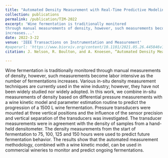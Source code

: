 ```yaml
---
title: "Automated Density Measurement with Real-Time Predictive Modeling of Wine Fermentations"
collection: publications
permalink: /publication/TIM-2022
excerpt: 'Wine fermentation is traditionally monitored
through manual measurements of density, however, such measurements become labor intensive as the number of fermentations
increases...'
date: 2022-3-22
venue: 'IEEE Transactions on Instrumentation and Measurement'
#paperurl: 'https://www.biorxiv.org/content/10.1101/2021.05.26.445846v1'
citation: J. Nelson, R. Boulton, and A. Knoesen, “Automated Density Measurement with Real-Time Predictive Modeling of Wine Fermentations,” IEEE Trans. Instrum. Meas., pp. 1–1, 2022, doi: 10.1109/TIM.2022.3162289.

---
```

Wine fermentation is traditionally monitored
through manual measurements of density, however, such measurements become labor intensive as the number of fermentations
increases. Various in-situ density measurement techniques are
currently used in the wine industry; however, they have not been
widely studied nor widely adopted. In this work, we combine in-situ measurements of density based on differential pressure measurements with a wine kinetic model and parameter estimation
routine to predict the progression of a 1500 L wine fermentation.
Pressure transducers were mounted at three vertical positions
and the influence of the sensor precision and vertical separation of
the transducers was investigated. The transducer measurements
were in agreement with the density of samples from a hand-held densitometer. The density measurements from the start
of fermentation to 75, 100, 125 and 150 hours were used to
predict future fermentation behavior. The results show that the
automated measurement methodology, combined with a wine
kinetic model, can be used in commercial wineries to monitor
and predict ongoing fermentations.
